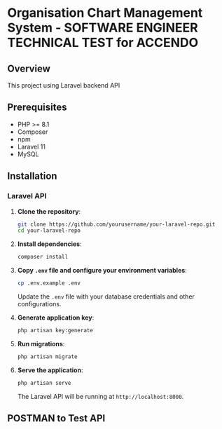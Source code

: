 # Organisation Chart Management System - SOFTWARE ENGINEER TECHNICAL TEST for ACCENDO

## Overview

This project using Laravel backend API 

## Prerequisites

- PHP >= 8.1
- Composer
- npm
- Laravel 11
- MySQL

## Installation

### Laravel API

1. **Clone the repository**:
    ```bash
    git clone https://github.com/yourusername/your-laravel-repo.git
    cd your-laravel-repo
    ```

2. **Install dependencies**:
    ```bash
    composer install
    ```

3. **Copy `.env` file and configure your environment variables**:
    ```bash
    cp .env.example .env
    ```
    Update the `.env` file with your database credentials and other configurations.

4. **Generate application key**:
    ```bash
    php artisan key:generate
    ```

5. **Run migrations**:
    ```bash
    php artisan migrate
    ```

6. **Serve the application**:
    ```bash
    php artisan serve
    ```
    The Laravel API will be running at `http://localhost:8000`.

## POSTMAN to Test API
